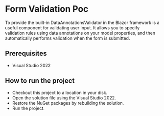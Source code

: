 # Form Validation Poc

To provide the built-in DataAnnotationsValidator in the Blazor framework is a useful component for validating user input. It allows you to specify validation rules using data annotations on your model properties, and then automatically performs validation when the form is submitted.

## Prerequisites

* Visual Studio 2022

## How to run the project

* Checkout this project to a location in your disk.
* Open the solution file using the Visual Studio 2022.
* Restore the NuGet packages by rebuilding the solution.
* Run the project.